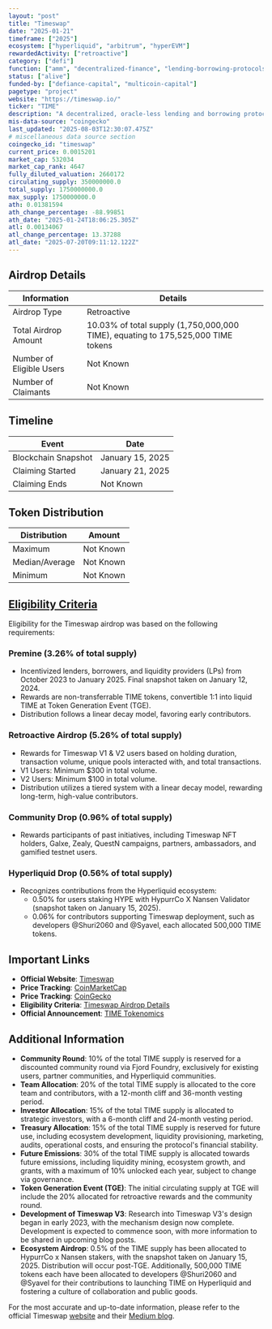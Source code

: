 ```yaml
---
layout: "post"
title: "Timeswap"
date: "2025-01-21"
timeframe: ["2025"]
ecosystem: ["hyperliquid", "arbitrum", "hyperEVM"]
rewardedActivity: ["retroactive"]
category: ["defi"]
function: ["amm", "decentralized-finance", "lending-borrowing-protocols"]
status: ["alive"]
funded-by: ["defiance-capital", "multicoin-capital"]
pagetype: "project"
website: "https://timeswap.io/"
ticker: "TIME"
description: "A decentralized, oracle-less lending and borrowing protocol enabling permissionless money markets for any ERC-20 tokens."
mis-data-source: "coingecko"
last_updated: "2025-08-03T12:30:07.475Z"
# miscellaneous data source section
coingecko_id: "timeswap"
current_price: 0.0015201
market_cap: 532034
market_cap_rank: 4647
fully_diluted_valuation: 2660172
circulating_supply: 350000000.0
total_supply: 1750000000.0
max_supply: 1750000000.0
ath: 0.01381594
ath_change_percentage: -88.99851
ath_date: "2025-01-24T18:06:25.305Z"
atl: 0.00134067
atl_change_percentage: 13.37288
atl_date: "2025-07-20T09:11:12.122Z"
---
```


## Airdrop Details

| Information              | Details                                                                          |
| ------------------------ | -------------------------------------------------------------------------------- |
| Airdrop Type             | Retroactive                                                                      |
| Total Airdrop Amount     | 10.03% of total supply (1,750,000,000 TIME), equating to 175,525,000 TIME tokens |
| Number of Eligible Users | Not Known                                                                        |
| Number of Claimants      | Not Known                                                                        |

## Timeline

| Event               | Date             |
| ------------------- | ---------------- |
| Blockchain Snapshot | January 15, 2025 |
| Claiming Started    | January 21, 2025 |
| Claiming Ends       | Not Known        |

## Token Distribution

| Distribution   | Amount    |
| -------------- | --------- |
| Maximum        | Not Known |
| Median/Average | Not Known |
| Minimum        | Not Known |

## [Eligibility Criteria](https://linity.com/opportunities/timeswap)

Eligibility for the Timeswap airdrop was based on the following requirements:

### Premine (3.26% of total supply)
- Incentivized lenders, borrowers, and liquidity providers (LPs) from October 2023 to January 2025. Final snapshot taken on January 12, 2024.
- Rewards are non-transferrable TIME tokens, convertible 1:1 into liquid TIME at Token Generation Event (TGE).
- Distribution follows a linear decay model, favoring early contributors.

### Retroactive Airdrop (5.26% of total supply)
- Rewards for Timeswap V1 & V2 users based on holding duration, transaction volume, unique pools interacted with, and total transactions.
- V1 Users: Minimum $300 in total volume.
- V2 Users: Minimum $100 in total volume.
- Distribution utilizes a tiered system with a linear decay model, rewarding long-term, high-value contributors.

### Community Drop (0.96% of total supply)
- Rewards participants of past initiatives, including Timeswap NFT holders, Galxe, Zealy, QuestN campaigns, partners, ambassadors, and gamified testnet users.

### Hyperliquid Drop (0.56% of total supply)
- Recognizes contributions from the Hyperliquid ecosystem:
  - 0.50% for users staking HYPE with HypurrCo X Nansen Validator (snapshot taken on January 15, 2025).
  - 0.06% for contributors supporting Timeswap deployment, such as developers @Shuri2060 and @Syavel, each allocated 500,000 TIME tokens.

## Important Links

- **Official Website**: [Timeswap](https://timeswap.io/)
- **Price Tracking**: [CoinMarketCap](https://coinmarketcap.com/currencies/timeswap)
- **Price Tracking**: [CoinGecko](https://www.coingecko.com/en/coins/timeswap)
- **Eligibility Criteria**: [Timeswap Airdrop Details](https://linity.com/opportunities/timeswap)
- **Official Announcement**: [TIME Tokenomics](https://timeswap.medium.com/time-tokenomics-4e906fefe942)

## Additional Information

- **Community Round**: 10% of the total TIME supply is reserved for a discounted community round via Fjord Foundry, exclusively for existing users, partner communities, and Hyperliquid communities.
- **Team Allocation**: 20% of the total TIME supply is allocated to the core team and contributors, with a 12-month cliff and 36-month vesting period.
- **Investor Allocation**: 15% of the total TIME supply is allocated to strategic investors, with a 6-month cliff and 24-month vesting period.
- **Treasury Allocation**: 15% of the total TIME supply is reserved for future use, including ecosystem development, liquidity provisioning, marketing, audits, operational costs, and ensuring the protocol's financial stability.
- **Future Emissions**: 30% of the total TIME supply is allocated towards future emissions, including liquidity mining, ecosystem growth, and grants, with a maximum of 10% unlocked each year, subject to change via governance.
- **Token Generation Event (TGE)**: The initial circulating supply at TGE will include the 20% allocated for retroactive rewards and the community round.
- **Development of Timeswap V3**: Research into Timeswap V3's design began in early 2023, with the mechanism design now complete. Development is expected to commence soon, with more information to be shared in upcoming blog posts.
- **Ecosystem Airdrop**: 0.5% of the TIME supply has been allocated to HypurrCo x Nansen stakers, with the snapshot taken on January 15, 2025. Distribution will occur post-TGE. Additionally, 500,000 TIME tokens each have been allocated to developers @Shuri2060 and @Syavel for their contributions to launching TIME on Hyperliquid and fostering a culture of collaboration and public goods.

For the most accurate and up-to-date information, please refer to the official Timeswap [website](https://timeswap.io/) and their [Medium blog](https://timeswap.medium.com/time-tokenomics-4e906fefe942).